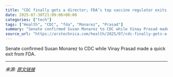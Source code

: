 ```yaml
---
title: "CDC finally gets a director; FDA’s top vaccine regulator exits under pressure"
date: 2025-07-30T21:09:06+08:00
categories: ["tech"]
tags: ["Health", "CDC", "fda", "Monarez", "Prasad"]
summary: "Senate confirmed Susan Monarez to CDC while Vinay Prasad made a quick exit from FDA."
source_url: "https://arstechnica.com/health/2025/07/cdc-finally-gets-a-director-fdas-top-vaccine-regulator-exits-under-pressure/"
---
```


Senate confirmed Susan Monarez to CDC while Vinay Prasad made a quick exit from FDA.

---

*来源: [原文链接](https://arstechnica.com/health/2025/07/cdc-finally-gets-a-director-fdas-top-vaccine-regulator-exits-under-pressure/)*
